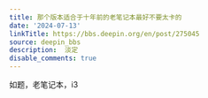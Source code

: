 ```yaml
---
title: 那个版本适合于十年前的老笔记本最好不要太卡的
date: '2024-07-13'
linkTitle: https://bbs.deepin.org/en/post/275045
source: deepin_bbs
description:  淡定 
disable_comments: true
---
```

如题，老笔记本，i3
